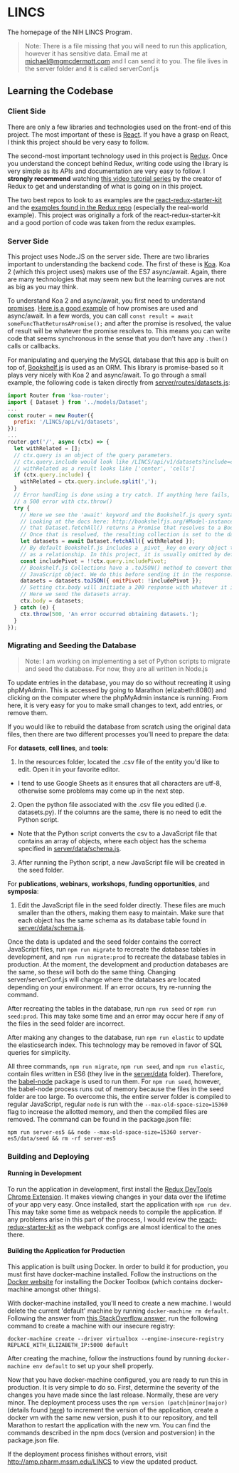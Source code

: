 # LINCS
The homepage of the NIH LINCS Program.

> Note: There is a file missing that you will need to run this application, however it has
sensitive data. Email me at michael@mgmcdermott.com and I can send it to you. The file lives
in the server folder and it is called serverConf.js

## Learning the Codebase

### Client Side
There are only a few libraries and technologies used on the front-end of this project. The most important of these is [React](https://facebook.github.io/react/). If you have a grasp on React, I think this project should be very easy to follow.

The second-most important technology used in this project is [Redux](http://redux.js.org/). Once you understand the concept behind Redux, writing code using the library is very simple as its APIs and documentation are very easy to follow. I **strongly recommend** watching [this video tutorial series](https://egghead.io/series/getting-started-with-redux) by the creator of Redux to get and understanding of what is going on in this project.

The two best repos to look to as examples are the [react-redux-starter-kit](https://github.com/davezuko/react-redux-starter-kit) and the [examples found in the Redux repo](https://github.com/reactjs/redux/tree/master/examples)
(especially the real-world example). This project was originally a fork of the
react-redux-starter-kit and a good portion of code was taken from the redux examples.

### Server Side
This project uses Node.JS on the server side. There are two libraries important to understanding the backend code. The first of these is [Koa](http://koajs.com/). Koa 2 (which this project uses) makes use of the ES7 async/await. Again, there are many technologies that may seem new but the learning curves are not as big as you may think.

To understand Koa 2 and async/await, you first need to understand [promises](https://developer.mozilla.org/en-US/docs/Web/JavaScript/Reference/Global_Objects/Promise). [Here is a good example](https://www.twilio.com/blog/2015/10/asyncawait-the-hero-javascript-deserved.html) of how promises are used and async/await. In a few words, you can call `const result = await someFuncThatReturnsAPromise();` and after the promise is resolved, the value
of result will be whatever the promise resolves to. This means you can write code that seems synchronous in the sense that you don't have any `.then()` calls or callbacks.

For manipulating and querying the MySQL database that this app is built on top of, [Bookshelf.js](http://bookshelfjs.org/) is used as an ORM. This library is promise-based so it plays very nicely with Koa 2 and async/await. To go through a small example, the following code is taken directly from [server/routes/datasets.js](https://github.com/MaayanLab/LINCS/blob/master/server/routes/datasets.js):

```js
import Router from 'koa-router';
import { Dataset } from '../models/Dataset';
...
const router = new Router({
  prefix: '/LINCS/api/v1/datasets',
});
...
router.get('/', async (ctx) => {
  let withRelated = [];
  // ctx.query is an object of the query parameters.
  // ctx.query.include would look like /LINCS/api/v1/datasets?include=center,cells
  // withRelated as a result looks like ['center', 'cells']
  if (ctx.query.include) {
    withRelated = ctx.query.include.split(',');
  }
  // Error handling is done using a try catch. If anything here fails, send the user
  // a 500 error with ctx.throw()
  try {
    // Here we see the 'await' keyword and the Bookshelf.js query syntax.
    // Looking at the docs here: http://bookshelfjs.org/#Model-instance-fetchAll we see
    // that Dataset.fetchAll() returns a Promise that resolves to a Bookshelf.js Collection.
    // Once that is resolved, the resulting collection is set to the datasets variable.
    let datasets = await Dataset.fetchAll({ withRelated });
    // By default Bookshelf.js includes a _pivot_ key on every object that is added
    // as a relationship. In this project, it is usually omitted by default.
    const includePivot = !!ctx.query.includePivot;
    // Bookshelf.js Collections have a .toJSON() method to convert them to a traditional
    // JavaScript object. We do this before sending it in the response.
    datasets = datasets.toJSON({ omitPivot: !includePivot });
    // Setting ctx.body will initiate a 200 response with whatever it is set to.
    // Here we send the datasets array.
    ctx.body = datasets;
  } catch (e) {
    ctx.throw(500, 'An error occurred obtaining datasets.');
  }
});
```

### Migrating and Seeding the Database
> Note: I am working on implementing a set of Python scripts to migrate and seed the database.
> For now, they are all written in Node.js

To update entries in the database, you may do so without recreating it using phpMyAdmin. This is accessed by going to Marathon (elizabeth:8080) and clicking on the computer where the phpMyAdmin instance is running. From here, it is very easy for you to make small changes to text, add entries, or remove them.

If you would like to rebuild the database from scratch using the original data files, then there are two different processes you'll need to prepare the data:

For **datasets**, **cell lines**, and **tools**:

1. In the resources folder, located the .csv file of the entity you'd like to edit. Open it in
your favorite editor.
  * I tend to use Google Sheets as it ensures that all characters are utf-8, otherwise some problems may come up in the next step.
2. Open the python file associated with the .csv file you edited (i.e. datasets.py). If the columns are the same, there is no need to edit the Python script.
  * Note that the Python script converts the csv to a JavaScript file that contains an array
  of objects, where each object has the schema specified in
  [server/data/schema.js](https://github.com/MaayanLab/LINCS/blob/master/server/data/schema.js).
3. After running the Python script, a new JavaScript file will be created in the seed folder.

For **publications**, **webinars**, **workshops**, **funding opportunities**, and **symposia**:

1. Edit the JavaScript file in the seed folder directly. These files are much smaller than
the others, making them easy to maintain. Make sure that each object has the same schema as its
database table found in
[server/data/schema.js](https://github.com/MaayanLab/LINCS/blob/master/server/data/schema.js).

Once the data is updated and the seed folder contains the correct JavaScript files, run
`npm run migrate` to recreate the database tables in development, and `npm run migrate:prod`
to  recreate the database tables in production. At the moment, the development and production
databases are the same, so these will both do the same thing. Changing server/serverConf.js
will change where the databases are located depending on your environment. If an error occurs,
try re-running the command.

After recreating the tables in the database, run `npm run seed` or `npm run seed:prod`. This
may take some time and an error may occur here if any of the files in the seed folder are
incorrect.

After making any changes to the database, run `npm run elastic` to update the elasticsearch
index. This technology may be removed in favor of SQL queries for simplicity.

All three commands, `npm run migrate`, `npm run seed`, and `npm run elastic`, contain files
written in ES6 (they live in the
[server/data](https://github.com/MaayanLab/LINCS/tree/master/server/data) folder). Therefore,
the [babel-node](https://babeljs.io/docs/usage/cli/#babel-node) package is used to run them. For
`npm run seed`, however, the babel-node process runs out of memory because the files in the
seed folder are too large. To overcome this, the entire server folder is compiled to regular
JavaScript, regular `node` is run with the `--max-old-space-size=15360` flag to increase the
allotted memory, and then the compiled files are removed. The command can be found in the
package.json file:
```
npm run server-es5 && node --max-old-space-size=15360 server-es5/data/seed && rm -rf server-es5
```

### Building and Deploying

#### Running in Development
To run the application in development, first install the
[Redux DevTools Chrome Extension](https://github.com/zalmoxisus/redux-devtools-extension). It makes
viewing changes in your data over the lifetime of your app very easy. Once installed, start the
application with `npm run dev`. This may take some time as webpack needs to compile the application.
If any problems arise in this part of the process, I would review the
[react-redux-starter-kit](https://www.github.com/davezuko/react-redux-starter-kit) as the webpack
configs are almost identical to the ones there.

#### Building the Application for Production
This application is built using Docker. In order to build it for production, you must first have
docker-machine installed. Follow the instructions on the
[Docker website](https://www.docker.com/products/docker-toolbox) for installing the Docker
Toolbox (which contains docker-machine amongst other things).

With docker-machine installed, you'll need to create a new machine. I would delete the current
'default' machine by running `docker-machine rm default`. Following the answer from
[this StackOverflow answer](http://stackoverflow.com/questions/30654306/allow-insecure-registry-in-host-provisioned-with-docker-machine),
run the following command to create a machine with our insecure registry:
```
docker-machine create --driver virtualbox --engine-insecure-registry REPLACE_WITH_ELIZABETH_IP:5000 default
```

After creating the machine, follow the instructions found by running `docker-machine env default`
to set up your shell properly.

Now that you have docker-machine configured, you are ready to run this in production. It is very
simple to do so. First, determine the severity of the changes you have made since the last release.
Normally, these are very minor. The deployment process uses the `npm version (patch|minor|major)`
(details found [here](https://docs.npmjs.com/cli/version)) to increment the version of the
application, create a docker vm with the same new version, push it to our repository, and tell
Marathon to restart the application with the new vm. You can find the commands described in
the npm docs (version and postversion) in the package.json file.

If the deployment process finishes without errors, visit http://amp.pharm.mssm.edu/LINCS to view
the updated product.
